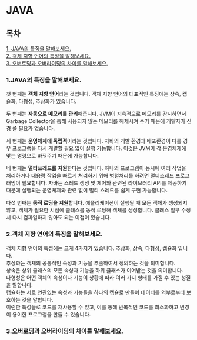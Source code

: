 # JAVA

## 목차

[1. JAVA의 특징을 말해보세요.](#1.java의-특징을-말해보세요.)  
[2. 객체 지향 언어의 특징을 말해보세요.](#2.객체-지향-언어의-특징을-말해보세요.)  
[3. 오버로딩과 오버라이딩의 차이를 말해보세요.](#3.오버로딩과-오버라이딩의-차이를말해보세요.)

### 1.JAVA의 특징을 말해보세요.

첫 번째는 **객체 지향 언어**라는 것입니다. 객체 지향 언어의 대표적인 특징에는 상속, 캡슐화, 다형성, 추상화가 있습니다.

두 번째는 **자동으로 메모리를 관리**해줍니다. JVM이 지속적으로 메모리를 감시하면서 Garbage Collector을 통해 사용되지 않는 메모리를 해제시켜 주기 때문에 개발자가 신경 쓸 필요가 없습니다.

세 번째는 **운영체제에 독립적**이라는 것입니다. 자바의 개발 환경과 배포환경이 다를 경우 프로그램을 다시 개발할 필요 없이 실행 가능합니다. 이것은 JVM이 각 운영체제에 맞는 명령으로 바꿔주기 때문에 가능합니다.

네 번째는 **멀티쓰레드를 지원**한다는 것입니다. 하나의 프로그램이 동시에 여러 작업을 처리하거나 대용량 작업을 빠르게 처리하기 위해 병렬처리를 하려면 멀티스레드 프로그래밍이 필요합니다. 자바는 스레드 생성 및 제어와 관련된 라이브러리 API를 제공하기 때문에 실행되는 운영체제와 관련 없이 멀티 스레드를 쉽게 구현 가능합니다.

다섯 번째는 **동적 로딩을 지원**합니다. 애플리케이션이 실행될 때 모든 객체가 생성되지 않고, 객체가 필요한 시점에 클래스를 동적 로딩해 객체를 생성합니다. 클래스 일부 수정 시 다시 컴파일하지 않아도 되는 이점이 있습니다.

### 2.객체 지향 언어의 특징을 말해보세요.

객체 지향 언어의 특성에는 크게 4가지가 있습니다. 추상화, 상속, 다형성, 캡슐화 입니다.  
추상화는 객체의 공통적인 속성과 기능을 추출하여서 정의하는 것을 의미합니다.  
상속은 상위 클래스의 모든 속성과 기능을 하위 클래스가 이어받는 것을 의미합니다.  
다형성은 어떤 객체의 속성이나 기능이 상황에 따라 여러 가지 형태를 가질 수 있는 성질을 말합니다.  
캡슐화는 서로 연관있는 속성과 기능들을 하나의 캡슐로 만들어 데이터를 외부로부터 보호하는 것을 말합니다.  
이런한 특성들로 코드를 재사용할 수 있고, 이를 통해 반복적인 코드를 최소화하고 변경이 용이한 프로그램을 만들 수 있습니다.

### 3.오버로딩과 오버라이딩의 차이를 말해보세요.
